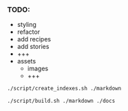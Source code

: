 ### TODO:

- styling
- refactor
- add recipes
- add stories
- +++
- assets
  - images
  - +++

```bash
./script/create_indexes.sh ./markdown

./script/build.sh ./markdown ./docs
```
